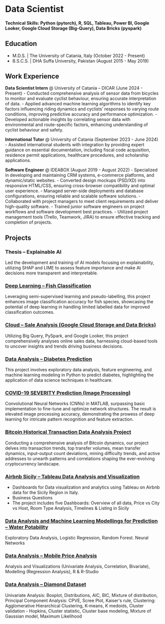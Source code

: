 # Data Scientist

#### Technical Skills: Python (pytorch), R, SQL, Tableau, Power BI, Google Looker, Google Cloud Storage (Big-Query), Data Bricks (pyspark)

## Education						       		
- M.D.S. | The University of Catania, Italy (October 2022 - Present)	 			        		
- B.S.C.S. | DHA Suffa University, Pakistan (August 2015 - May 2019)

## Work Experience
**Data Scientist Intern** @ University of Catania – DICAR (June 2024 - Present)
    - Conducted comprehensive analysis of sensor data from bicycles to monitor and evaluate cyclist behaviour, ensuring accurate interpretation of data.
    - Applied advanced machine learning algorithms to identify key factors influencing riding dynamics and cyclists’ responses to varying route conditions, improving predictive accuracy and performance optimization.
    - Developed actionable insights by correlating sensor data with environmental and route-specific factors, enhancing understanding of cyclist behaviour and safety.

**International Tutor** @ University of Catania (September 2023 - June 2024)
    - Assisted international students with integration by providing expert guidance on essential documentation, including fiscal code acquisition, residence permit applications, healthcare procedures, and scholarship applications.

**Software Engineer** @ IDEABOX (August 2019 - August 2022)
    - Specialized in developing and maintaining CRM systems, e-commerce platforms, and dynamic/static websites.
    - Converted design mockups (PSD/XD) into responsive HTML/CSS, ensuring cross-browser compatibility and optimal user experience.
    - Managed server-side deployments and database configurations, ensuring reliable and scalable software solutions.
    - Collaborated with project managers to meet client requirements and deliver high-quality software.
    - Trained junior software engineers on project workflows and software development best practices.
    - Utilized project management tools (Trello, Teamwork, JIRA) to ensure effective tracking and completion of projects.

## Projects

### Thesis – Explainable AI

Led the development and training of AI models focusing on explainability, utilizing SHAP and LIME to assess feature importance and make AI decisions more transparent and interpretable.

### [Deep Learning – Fish Classification](https://github.com/sameerafzal/FISH-CLASSIFICATION-USING-PSEUDO-LABELLING-DEEP-LEARNING-PYTORCH)

Leveraging semi-supervised learning and pseudo-labelling, this project enhances image classification accuracy for fish species, showcasing the potential of deep learning in handling limited labelled data for improved classification outcomes.

### [Cloud – Sale Analysis (Google Cloud Storage and Data Bricks)](https://github.com/sameerafzal/DAT-ANALYSIS-FOR-ONLINE-SALE-GOOGLE-CLOUD-DATA-BRICK)

Utilizing Big Query, PySpark, and Google Looker, this project comprehensively analyses online sales data, harnessing cloud-based tools to uncover insights and trends driving business decisions.

### [Data Analysis – Diabetes Prediction](https://github.com/sameerafzal/Diabetes-Prediction-using-Machine-Learning-Python)

This project involves exploratory data analysis, feature engineering, and machine learning modeling in Python to predict diabetes, highlighting the application of data science techniques in healthcare.

### [COVID-19 SEVERITY Prediction (Image Processing)](https://github.com/sameerafzal/COVID-19-SEVERITY-Prediction-Image-Processing)

Convolutional Neural Networks (CNNs) in MATLAB, surpassing basic implementation to fine-tune and optimize network structures. The result is elevated image processing accuracy, demonstrating the prowess of deep learning for intricate pattern recognition and feature extraction.

### [Bitcoin Historical Transaction Data Analysis Project](https://github.com/sameerafzal/Bitcoin-Historical-Transaction-Data-Analysis)

Conducting a comprehensive analysis of Bitcoin dynamics, our project delves into transaction trends, top transfer volumes, mean transfer dynamics, input-output count deviations, mining difficulty trends, and active addresses to unearth patterns and correlations shaping the ever-evolving cryptocurrency landscape.

### [Airbnb Sicily – Tableau Data Analysis and Visualization](https://github.com/sameerafzal/Airbnb-Sicily-Tableau-Data-Analysis-Visualization)

- Dashboards for Data visualization and analytics using Tableau on Airbnb data for the Sicily Region in Italy.
- Business Questions
- The project includes five Dashboards: Overview of all data, Price vs City vs Host, Room Type Analysis, Timelines & Listing in Sicily

### [Data Analysis and Machine Learning Modellings for Prediction – Water Potability](https://github.com/sameerafzal/Water-Potability-Analysis-Modelling)

Exploratory Data Analysis, Logistic Regression, Random Forest. Neural Networks

### [Data Analysis – Mobile Price Analysis](https://github.com/sameerafzal/Mobile-Price-Analysis)

Analysis and Visualizations (Univariate Analysis, Correlation, Bivariate), Modelling (Regression Analysis), R & R-Studio

### [Data Analysis – Diamond Dataset](https://github.com/sameerafzal/Diamond-Analysis)

Univariate Analysis: Boxplot, Distributions, AIC, BIC, Mixture of distribution, Principal Component Analysis: CPVE, Scree Plot, Kaiser's rule, Clustering: Agglomerative Hierarchical Clustering, K-means, K medoids, Cluster validation - Hopkins, Cluster statistic, Cluster base modeling, Mixture of Gaussian model, Maximum Likelihood
